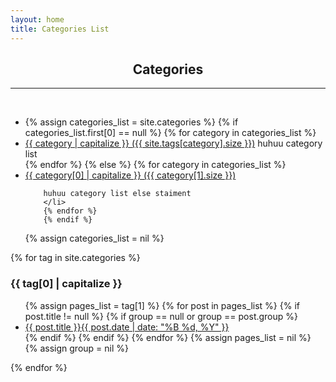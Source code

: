 ```yaml
---
layout: home
title: Categories List
---
```



<h2><center> Categories </center></h2><hr>
<br>
<ul>
  <li>{% assign categories_list = site.categories %}
    {% if categories_list.first[0] == null %}
      {% for category in categories_list %}
        <li><a href="#{{ category }}">{{ category | capitalize }} ({{ site.tags[category].size }})</a>
        huhuu category list
        </li>
        {% endfor %}
        {% else %}
        {% for category in categories_list %}
        <li><a href="#{{ tag[0] }}">{{ category[0] | capitalize }} ({{ category[1].size }})</a>

        huhuu category list else staiment
        </li>
        {% endfor %}
        {% endif %}
{% assign categories_list = nil %}</li>

</ul>

{% for tag in site.categories %}
  <h3 id="{{ tag[0] }}">{{ tag[0] | capitalize }}</h3>
  <ul>
    {% assign pages_list = tag[1] %}
    {% for post in pages_list %}
      {% if post.title != null %}
      {% if group == null or group == post.group %}
      <li><a href="{{ site.url }}{{ post.url }}">{{ post.title }}<span class="entry-date"><time datetime="{{ post.date | date_to_xmlschema }}" itemprop="datePublished">{{ post.date | date: "%B %d, %Y" }}</time></span></a></li>
      {% endif %}
      {% endif %}
    {% endfor %}
    {% assign pages_list = nil %}
    {% assign group = nil %}
  </ul>
{% endfor %}
